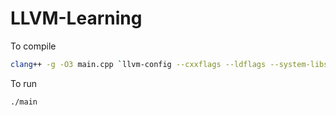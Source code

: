 # LLVM-Learning

To compile 
```bash
clang++ -g -O3 main.cpp `llvm-config --cxxflags --ldflags --system-libs --libs core` -o main
```
To run 
```
./main
```
